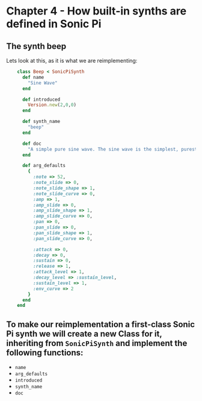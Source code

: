# Chapter 4 - How built-in synths are defined in Sonic Pi

## The synth beep

Lets look at this, as it is what we are reimplementing:


```ruby
    class Beep < SonicPiSynth
      def name
        "Sine Wave"
      end

      def introduced
        Version.new(2,0,0)
      end

      def synth_name
        "beep"
      end

      def doc
        "A simple pure sine wave. The sine wave is the simplest, purest sound there is and is the fundamental building block of all noise. The mathematician Fourier demonstrated that any sound could be built out of a number of sine waves (the more complex the sound, the more sine waves needed). Have a play combining a number of sine waves to design your own sounds!"
      end

      def arg_defaults
        {
          :note => 52,
          :note_slide => 0,
          :note_slide_shape => 1,
          :note_slide_curve => 0,
          :amp => 1,
          :amp_slide => 0,
          :amp_slide_shape => 1,
          :amp_slide_curve => 0,
          :pan => 0,
          :pan_slide => 0,
          :pan_slide_shape => 1,
          :pan_slide_curve => 0,

          :attack => 0,
          :decay => 0,
          :sustain => 0,
          :release => 1,
          :attack_level => 1,
          :decay_level => :sustain_level,
          :sustain_level => 1,
          :env_curve => 2
        }
      end
    end
```

## To make our reimplementation a first-class Sonic Pi synth we will create a new Class for it, inheriting from `SonicPiSynth` and implement the following functions:

* `name`
* `arg_defaults`
* `introduced`
* `synth_name`
* `doc`
